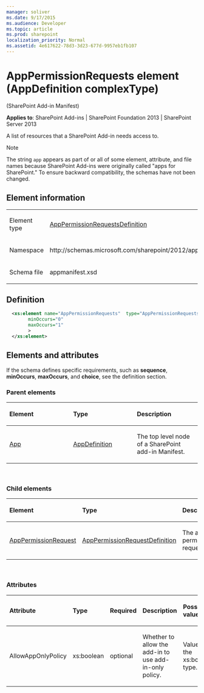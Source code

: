 ```yaml
---
manager: soliver
ms.date: 9/17/2015
ms.audience: Developer
ms.topic: article
ms.prod: sharepoint
localization_priority: Normal
ms.assetid: 4e617622-78d3-3d23-677d-9957eb1fb107
---
```


# AppPermissionRequests element (AppDefinition complexType) 

(SharePoint Add-in Manifest)

**Applies to**: SharePoint Add-ins | SharePoint Foundation 2013 | SharePoint Server 2013

A list of resources that a SharePoint Add-in needs access to.

> [!NOTE] 
> The string `app` appears as part of or all of some element, attribute, and file names because SharePoint Add-ins were originally called "apps for SharePoint." To ensure backward compatibility, the schemas have not been changed.

## Element information

<table>
<colgroup>
<col width="30%" />
<col width="70%" />
</colgroup>
<tbody>
<tr class="odd">
<td align="left"><p><span class="label">Element type</span></p></td>
<td align="left"><p><a href="apppermissionrequestsdefinition-complextype-sharepoint-add-in-manifest.md">AppPermissionRequestsDefinition</a></p></td>
</tr>
<tr class="even">
<td align="left"><p><span class="label">Namespace</span></p></td>
<td align="left"><p>http://schemas.microsoft.com/sharepoint/2012/app/manifest</p></td>
</tr>
<tr class="odd">
<td align="left"><p><span class="label">Schema file</span></p></td>
<td align="left"><p>appmanifest.xsd</p></td>
</tr>
</tbody>
</table>

## Definition

```XML 
  <xs:element name="AppPermissionRequests"  type="AppPermissionRequestsDefinition"
        minOccurs="0"
        maxOccurs="1"
        >
  </xs:element>
```        

## Elements and attributes

If the schema defines specific requirements, such as **sequence**, **minOccurs**, **maxOccurs**, and **choice**, see the definition section.

### Parent elements

<table>
<colgroup>
<col width="33%" />
<col width="33%" />
<col width="33%" />
</colgroup>
<thead>
<tr class="header">
<th align="left"><p>Element</p></th>
<th align="left"><p>Type</p></th>
<th align="left"><p>Description</p></th>
</tr>
</thead>
<tbody>
<tr class="odd">
<td align="left"><p><a href="app-element-sharepoint-add-in-manifest.md">App</a></p></td>
<td align="left"><p><a href="appdefinition-complextype-sharepoint-add-in-manifest.md">AppDefinition</a></p></td>
<td align="left"><p>The top level node of a SharePoint add-in Manifest.</p></td>
</tr>
</tbody>
</table>

<br/>

### Child elements

<table>
<colgroup>
<col width="33%" />
<col width="33%" />
<col width="33%" />
</colgroup>
<thead>
<tr class="header">
<th align="left"><p>Element</p></th>
<th align="left"><p>Type</p></th>
<th align="left"><p>Description</p></th>
</tr>
</thead>
<tbody>
<tr class="odd">
<td align="left"><p><a href="apppermissionrequest-element-apppermissionrequestsdefinition-complextypesharepoi.md">AppPermissionRequest</a></p></td>
<td align="left"><p><a href="apppermissionrequestdefinition-complextype-sharepoint-add-in-manifest.md">AppPermissionRequestDefinition</a></p></td>
<td align="left"><p>The add-in permission requests.</p></td>
</tr>
</tbody>
</table>

<br/>

### Attributes

<table>
<colgroup>
<col width="20%" />
<col width="20%" />
<col width="20%" />
<col width="20%" />
<col width="20%" />
</colgroup>
<thead>
<tr class="header">
<th align="left"><p>Attribute</p></th>
<th align="left"><p>Type</p></th>
<th align="left"><p>Required</p></th>
<th align="left"><p>Description</p></th>
<th align="left"><p>Possible values</p></th>
</tr>
</thead>
<tbody>
<tr class="odd">
<td align="left"><p>AllowAppOnlyPolicy</p></td>
<td align="left"><p>xs:boolean</p></td>
<td align="left"><p>optional</p></td>
<td align="left"><p>Whether to allow the add-in to use add-in-only policy.</p></td>
<td align="left"><p>Values of the xs:boolean type.</p></td>
</tr>
</tbody>
</table>








